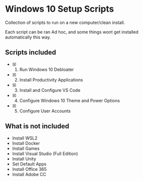 # Windows 10 Setup Scripts

Collection of scripts to run on a new computer/clean install.

Each script can be ran Ad hoc, and some things wont get installed automatically this way.

## Scripts included

- [x] 1. Run Windows 10 Debloater
- [x] 2. Install Productivity Applications
- [x] 3. Install and Configure VS Code
- [x] 4. Configure Windows 10 Theme and Power Options
- [x] 5. Configure User Accounts

## What is not included

- Install WSL2
- Install Docker
- Install Games
- Install Visual Studio (Full Edition)
- Install Unity
- Set Default Apps
- Install Office 365
- Install Adobe CC
